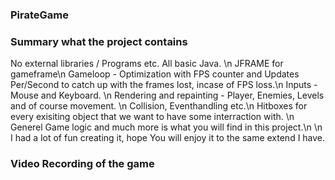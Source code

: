 <h3>PirateGame </h3>

<h3>Summary what the project contains </h3>
No external libraries / Programs etc. All basic Java. \n
JFRAME for gameframe\n
Gameloop - Optimization with FPS counter and Updates Per/Second to catch up with the frames lost, incase of FPS loss.\n
Inputs - Mouse and Keyboard. \n
Rendering and repainting - Player, Enemies, Levels and of course movement. \n
Collision, Eventhandling etc.\n
Hitboxes for every exisiting object that we want to have some interraction with. \n
Generel Game logic and much more is what you will find in this project.\n
\n
I had a lot of fun creating it, hope You will enjoy it to the same extend I have.

<h3>Video Recording of the game</h3>

